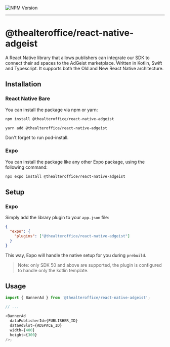 ![NPM Version](https://img.shields.io/npm/v/@thealteroffice/react-native-adgeist)

---

# @thealteroffice/react-native-adgeist

A React Native library that allows publishers can integrate our SDK to connect their ad spaces to the AdGeist marketplace.
Written in Kotlin, Swift and Typescript. It supports both the Old and New React Native architecture.

## Installation

### React Native Bare

You can install the package via npm or yarn:

```sh
npm install @thealteroffice/react-native-adgeist
```

```sh
yarn add @thealteroffice/react-native-adgeist
```

Don't forget to run pod-install.

### Expo

You can install the package like any other Expo package, using the following command:

```sh
npx expo install @thealteroffice/react-native-adgeist
```

## Setup

### Expo

Simply add the library plugin to your `app.json` file:

```json
{
  "expo": {
    "plugins": ["@thealteroffice/react-native-adgeist"]
  }
}
```

This way, Expo will handle the native setup for you during `prebuild`.

> Note: only SDK 50 and above are supported, the plugin is configured to handle only the kotlin template.

## Usage

```js
import { BannerAd } from '@thealteroffice/react-native-adgeist';

// ...

<BannerAd
  dataPublisherId={PUBLISHER_ID}
  dataAdSlot={ADSPACE_ID}
  width={400}
  height={300}
/>;
```
